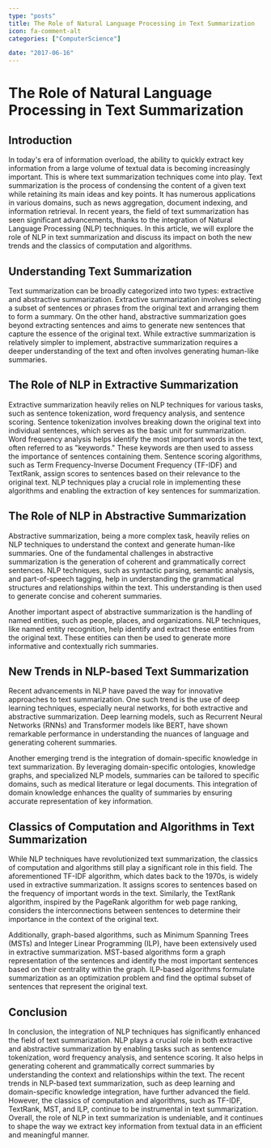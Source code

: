 ```yaml
---
type: "posts"
title: The Role of Natural Language Processing in Text Summarization
icon: fa-comment-alt
categories: ["ComputerScience"]

date: "2017-06-16"
---
```




# The Role of Natural Language Processing in Text Summarization

## Introduction

In today's era of information overload, the ability to quickly extract key information from a large volume of textual data is becoming increasingly important. This is where text summarization techniques come into play. Text summarization is the process of condensing the content of a given text while retaining its main ideas and key points. It has numerous applications in various domains, such as news aggregation, document indexing, and information retrieval. In recent years, the field of text summarization has seen significant advancements, thanks to the integration of Natural Language Processing (NLP) techniques. In this article, we will explore the role of NLP in text summarization and discuss its impact on both the new trends and the classics of computation and algorithms.

## Understanding Text Summarization

Text summarization can be broadly categorized into two types: extractive and abstractive summarization. Extractive summarization involves selecting a subset of sentences or phrases from the original text and arranging them to form a summary. On the other hand, abstractive summarization goes beyond extracting sentences and aims to generate new sentences that capture the essence of the original text. While extractive summarization is relatively simpler to implement, abstractive summarization requires a deeper understanding of the text and often involves generating human-like summaries.

## The Role of NLP in Extractive Summarization

Extractive summarization heavily relies on NLP techniques for various tasks, such as sentence tokenization, word frequency analysis, and sentence scoring. Sentence tokenization involves breaking down the original text into individual sentences, which serves as the basic unit for summarization. Word frequency analysis helps identify the most important words in the text, often referred to as "keywords." These keywords are then used to assess the importance of sentences containing them. Sentence scoring algorithms, such as Term Frequency-Inverse Document Frequency (TF-IDF) and TextRank, assign scores to sentences based on their relevance to the original text. NLP techniques play a crucial role in implementing these algorithms and enabling the extraction of key sentences for summarization.

## The Role of NLP in Abstractive Summarization

Abstractive summarization, being a more complex task, heavily relies on NLP techniques to understand the context and generate human-like summaries. One of the fundamental challenges in abstractive summarization is the generation of coherent and grammatically correct sentences. NLP techniques, such as syntactic parsing, semantic analysis, and part-of-speech tagging, help in understanding the grammatical structures and relationships within the text. This understanding is then used to generate concise and coherent summaries.

Another important aspect of abstractive summarization is the handling of named entities, such as people, places, and organizations. NLP techniques, like named entity recognition, help identify and extract these entities from the original text. These entities can then be used to generate more informative and contextually rich summaries.

## New Trends in NLP-based Text Summarization

Recent advancements in NLP have paved the way for innovative approaches to text summarization. One such trend is the use of deep learning techniques, especially neural networks, for both extractive and abstractive summarization. Deep learning models, such as Recurrent Neural Networks (RNNs) and Transformer models like BERT, have shown remarkable performance in understanding the nuances of language and generating coherent summaries.

Another emerging trend is the integration of domain-specific knowledge in text summarization. By leveraging domain-specific ontologies, knowledge graphs, and specialized NLP models, summaries can be tailored to specific domains, such as medical literature or legal documents. This integration of domain knowledge enhances the quality of summaries by ensuring accurate representation of key information.

## Classics of Computation and Algorithms in Text Summarization

While NLP techniques have revolutionized text summarization, the classics of computation and algorithms still play a significant role in this field. The aforementioned TF-IDF algorithm, which dates back to the 1970s, is widely used in extractive summarization. It assigns scores to sentences based on the frequency of important words in the text. Similarly, the TextRank algorithm, inspired by the PageRank algorithm for web page ranking, considers the interconnections between sentences to determine their importance in the context of the original text.

Additionally, graph-based algorithms, such as Minimum Spanning Trees (MSTs) and Integer Linear Programming (ILP), have been extensively used in extractive summarization. MST-based algorithms form a graph representation of the sentences and identify the most important sentences based on their centrality within the graph. ILP-based algorithms formulate summarization as an optimization problem and find the optimal subset of sentences that represent the original text.

## Conclusion

In conclusion, the integration of NLP techniques has significantly enhanced the field of text summarization. NLP plays a crucial role in both extractive and abstractive summarization by enabling tasks such as sentence tokenization, word frequency analysis, and sentence scoring. It also helps in generating coherent and grammatically correct summaries by understanding the context and relationships within the text. The recent trends in NLP-based text summarization, such as deep learning and domain-specific knowledge integration, have further advanced the field. However, the classics of computation and algorithms, such as TF-IDF, TextRank, MST, and ILP, continue to be instrumental in text summarization. Overall, the role of NLP in text summarization is undeniable, and it continues to shape the way we extract key information from textual data in an efficient and meaningful manner.
